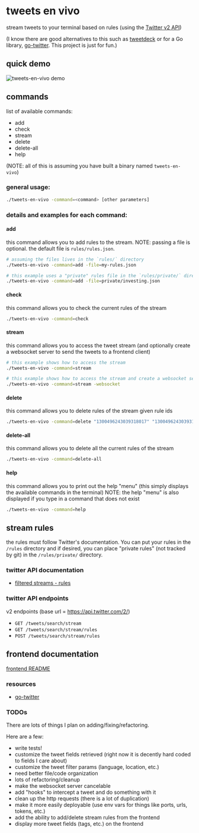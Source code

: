 # tweets en vivo

stream tweets to your terminal based on rules (using the [Twitter v2 API](https://developer.twitter.com/en/docs/twitter-api/early-access))

(I know there are good alternatives to this such as [tweetdeck]([https://tweetdeck.twitter.com/]) or for a 
Go library, [go-twitter](https://github.com/dghubble/go-twitter/). This project is just for fun.)


## quick demo
![tweets-en-vivo demo](demo.gif)


## commands
list of available commands:
- add
- check
- stream
- delete <list of rule ids>
- delete-all
- help

(NOTE: all of this is assuming you have built a binary named `tweets-en-vivo`)

### general usage:
```bash
./tweets-en-vivo -command=<command> [other parameters]
```

### details and examples for each command:

#### add
this command allows you to add rules to the stream.  NOTE: passing a file is optional. the default file is `rules/rules.json`.
```bash
# assuming the files lives in the `rules/` directory
./tweets-en-vivo -command=add -file=my-rules.json
```

```bash
# this example uses a "private" rules file in the `rules/private/` directory
./tweets-en-vivo -command=add -file=private/investing.json
```

#### check
this command allows you to check the current rules of the stream
```bash
./tweets-en-vivo -command=check
```

#### stream
this command allows you to access the tweet stream
(and optionally create a websocket server to send the tweets to a frontend client)
```bash
# this example shows how to access the stream
./tweets-en-vivo -command=stream
```

```bash
# this example shows how to access the stream and create a websocket server  
./tweets-en-vivo -command=stream -websocket
```

#### delete
this command allows you to delete rules of the stream given rule ids
```bash
./tweets-en-vivo -command=delete "1300496243039318017" "13004962430393180234"
```

#### delete-all
this command allows you to delete all the current rules of the stream
```bash
./tweets-en-vivo -command=delete-all
```

#### help
this command allows you to print out the help "menu" (this simply displays the available commands in the terminal)
NOTE: the help "menu" is also displayed if you type in a command that does not exist
```bash
./tweets-en-vivo -command=help
```


## stream rules
the rules must follow Twitter's documentation. You can put your rules in the `/rules` directory and if desired,
you can place "private rules" (not tracked by git) in the `/rules/private/` directory.


### twitter API documentation
- [filtered streams - rules](https://developer.twitter.com/en/docs/twitter-api/tweets/filtered-stream/integrate/build-a-rule)


### twitter API endpoints
v2 endpoints (base url = https://api.twitter.com/2/)
- `GET /tweets/search/stream`
- `GET /tweets/search/stream/rules`
- `POST /tweets/search/stream/rules`


## frontend documentation
[frontend README](./frontend/README.md)


### resources
- [go-twitter](https://github.com/dghubble/go-twitter)


### TODOs
There are lots of things I plan on adding/fixing/refactoring.

Here are a few:
- write tests!
- customize the tweet fields retrieved (right now it is decently hard coded to fields I care about)
- customize the tweet filter params (language, location, etc.)
- need better file/code organization
- lots of refactoring/cleanup
- make the websocket server cancelable
- add "hooks" to intercept a tweet and do something with it
- clean up the http requests (there is a lot of duplication)
- make it more easily deployable (use env vars for things like ports, urls, tokens, etc.)
- add the ability to add/delete stream rules from the frontend
- display more tweet fields (tags, etc.) on the frontend
